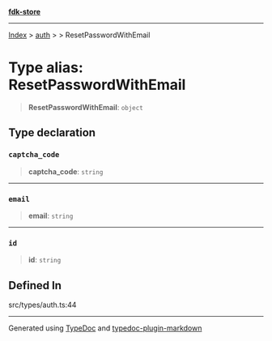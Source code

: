 [**fdk-store**](../../../README.md)
***

[Index](../../../API.md) > [auth](../../README.md) > [<internal>](../README.md) > ResetPasswordWithEmail

# Type alias: ResetPasswordWithEmail

> **ResetPasswordWithEmail**: `object`

## Type declaration

### `captcha_code`

> **captcha\_code**: `string`

***

### `email`

> **email**: `string`

***

### `id`

> **id**: `string`

## Defined In

src/types/auth.ts:44

***
Generated using [TypeDoc](https://typedoc.org/) and [typedoc-plugin-markdown](https://www.npmjs.com/package/typedoc-plugin-markdown)
